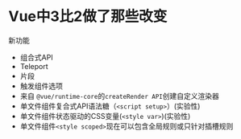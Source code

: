 # Vue中3比2做了那些改变
新功能
- 组合式API
- Teleport
- 片段
- 触发组件选项
- 来自 `@vue/runtime-core`的`createRender API`创建自定义渲染器
- 单文件组件复合式API语法糖（`<script setup>`）(实验性)
- 单文件组件状态驱动的CSS变量(`<style var>`)(实验性)
- 单文件组件`<style scoped>`现在可以包含全局规则或只针对插槽规则
